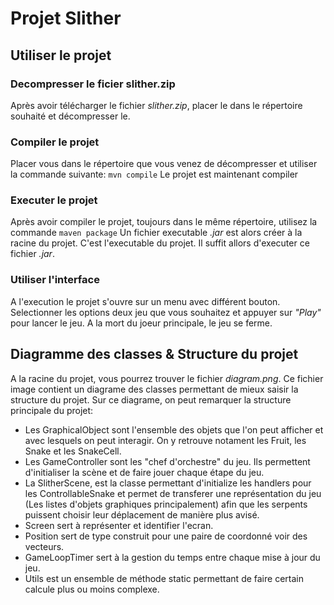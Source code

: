 # Projet Slither

## Utiliser le projet

### Decompresser le ficier slither.zip
Après avoir télécharger le fichier _slither.zip_, placer le dans le répertoire souhaité et décompresser le.

### Compiler le projet
Placer vous dans le répertoire que vous venez de décompresser et utiliser la commande suivante:
```mvn compile```
Le projet est maintenant compiler

### Executer le projet
Après avoir compiler le projet, toujours dans le même répertoire, utilisez la commande
```maven package```
Un fichier executable _.jar_ est alors créer à la racine du projet. C'est l'executable du projet. Il suffit allors d'executer ce fichier _.jar_.

### Utiliser l'interface
A l'execution le projet s'ouvre sur un menu avec différent bouton. Selectionner les options deux jeu que vous souhaitez et appuyer sur _"Play"_ pour lancer le jeu.
A la mort du joeur principale, le jeu se ferme.

## Diagramme des classes & Structure du projet
A la racine du projet, vous pourrez trouver le fichier _diagram.png_. Ce fichier image contient un diagrame des classes permettant de mieux saisir la structure du projet.
Sur ce diagrame, on peut remarquer la structure principale du projet:
- Les GraphicalObject sont l'ensemble des objets que l'on peut afficher et avec lesquels on peut interagir. On y retrouve notament les Fruit, les Snake et les SnakeCell.
- Les GameController sont les "chef d'orchestre" du jeu. Ils permettent d'initialiser la scène et de faire jouer chaque étape du jeu.
- La SlitherScene, est la classe permettant d'initialize les handlers pour les ControllableSnake et permet de transferer une représentation du jeu (Les listes d'objets graphiques principalement) afin que les serpents puissent choisir leur déplacement de manière plus avisé.
- Screen sert à représenter et identifier l'ecran.
- Position sert de type construit pour une paire de coordonné voir des vecteurs.
- GameLoopTimer sert à la gestion du temps entre chaque mise à jour du jeu.
- Utils est un ensemble de méthode static permettant de faire certain calcule plus ou moins complexe.

